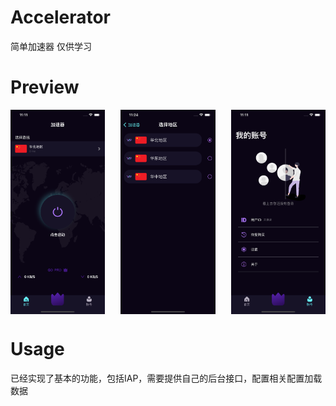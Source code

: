 # Accelerator
简单加速器 仅供学习

# Preview

<div align="center">
<img align="left" src="https://github.com/imWalsh/Accelerator/blob/main/Resources/1.png" width='30%'><img  align="center" src="https://github.com/imWalsh/Accelerator/blob/main/Resources/2.png" width='30%'><img  align="right" src="https://github.com/imWalsh/Accelerator/blob/main/Resources/3.png" width='30%'>
</div>

# Usage

已经实现了基本的功能，包括IAP，需要提供自己的后台接口，配置相关配置加载数据
